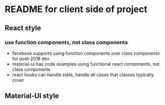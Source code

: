 # README for client side of project

## React style
### use function components, not class components
- facebook supports using function components over class components for post-2018 dev
- material-ui has code examples using functional react components, not class components
- react hooks can handle state, handle all cases that classes typically cover

## Material-UI style
